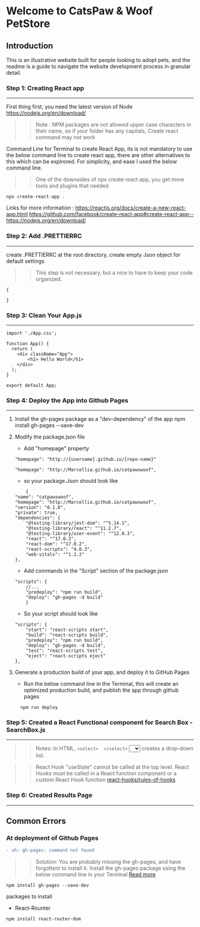 
Welcome to CatsPaw & Woof PetStore
======

## Introduction

This is an illustrative website built for people looking to adopt pets, and the readme is a guide to navigate the website development process in granular detail.


### Step 1: Creating React app
---

First thing first, you need the latest version of Node
https://nodejs.org/en/download/

> > Note : NPM packages are not allowed upper case characters in their name, so if your folder has any capitals, Create react command may not work

Command Line for Terminal to create React App, its is not mandatory to use the below command line to create react app, there are other alternatives to this which can be explrored. For simplicity, and ease I used the below command line.

> > One of the downsides of npx create react app, you get more tools and plugins that needed

`npx create-react-app .`

Links for more information :
https://reactjs.org/docs/create-a-new-react-app.html
https://github.com/facebook/create-react-app#create-react-app--
https://nodejs.org/en/download/

### Step 2: Add .PRETTIERRC
---

create .PRETTIERRC at the root directory, create empty Json object for default settings

>> This step is not necessary, but a nice to have to keep your code organized.  

```
{

}
```

### Step 3: Clean Your App.js
---

```
import './App.css';

function App() {
  return (
    <div className="App">
        <h1> Hello World</h1>
    </div>
  );
}

export default App;
```


### Step 4: Deploy the App into Github Pages
---

1. Install the gh-pages package as a "dev-dependency" of the app
npm install gh-pages --save-dev
2. Modify the package.json file
    * Add "homepage" property 
    ```
    "homepage": "http://{username}.github.io/{repo-name}"
    ```
    ```
    "homepage": "http://Marcellia.github.io/catpawswoof",
    ```
    * so your package.Json should look like 

    ```
        {
    "name": "catpawswoof",
    "homepage": "http://Marcellia.github.io/catpawswoof",
    "version": "0.1.0",
    "private": true,
    "dependencies": {
        "@testing-library/jest-dom": "^5.14.1",
        "@testing-library/react": "^11.2.7",
        "@testing-library/user-event": "^12.8.3",
        "react": "^17.0.2",
        "react-dom": "^17.0.2",
        "react-scripts": "4.0.3",
        "web-vitals": "^1.1.2"
    },
    ```
    * Add commands in the "Script" section of the package.json
    ```
    "scripts": {
        //...
        "predeploy": "npm run build",
        "deploy": "gh-pages -d build"
        }
    ```
    * So your script should look like 
    ```
    "scripts": {
        "start": "react-scripts start",
        "build": "react-scripts build",
        "predeploy": "npm run build",
        "deploy": "gh-pages -d build",
        "test": "react-scripts test",
        "eject": "react-scripts eject"
    },
    ```
3. Generate a production build of your app, and deploy it to GitHub Pages

    * Run the below command line in the Terminal, this will create an optimized production build, and publish the app through github pages
    ```
      npm run deploy
    ``` 

### Step 5: Created a React Functional component for Search Box - SearchBox.js
---

> > Notes: In HTML, 
```<select>  </select>```
<select><option/><option>1</option> <option>2 </option> </select>
creates a drop-down list.

> > React Hook "useState" cannot be called at the top level. React Hooks must be called in a React function component or a custom React Hook function [react-hooks/rules-of-hooks](https://reactjs.org/docs/hooks-rules.html)

### Step 6: Created Results Page
---




## Common Errors 

### At deployment of Github Pages 

```diff
- sh: gh-pages: command not found

```
>> Solution: You are probably missing the gh-pages, and have forgottent to install it. Install the gh-pages package using the below command line in your Terminal [Read more](https://www.npmjs.com/package/gh-pages) 

```
npm install gh-pages --save-dev
```



packages to install

* React-Rounter 
```
npm install react-router-dom
```